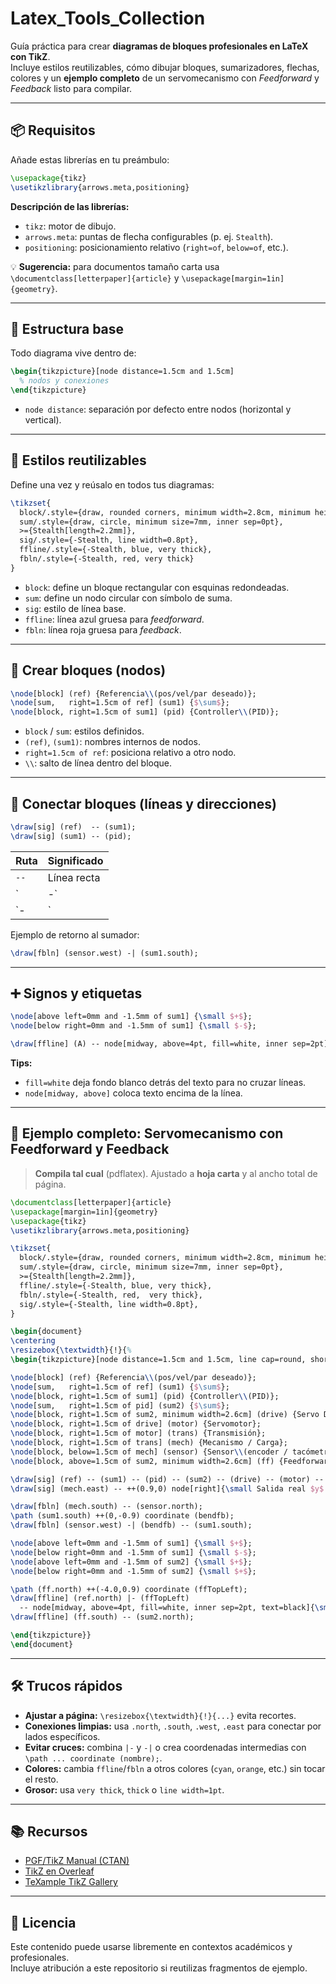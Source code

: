 # Latex_Tools_Collection

Guía práctica para crear **diagramas de bloques profesionales en LaTeX con TikZ**.  
Incluye estilos reutilizables, cómo dibujar bloques, sumarizadores, flechas, colores y un **ejemplo completo** de un servomecanismo con *Feedforward* y *Feedback* listo para compilar.

---

## 📦 Requisitos

Añade estas librerías en tu preámbulo:

```latex
\usepackage{tikz}
\usetikzlibrary{arrows.meta,positioning}
```

**Descripción de las librerías:**

- `tikz`: motor de dibujo.
- `arrows.meta`: puntas de flecha configurables (p. ej. `Stealth`).
- `positioning`: posicionamiento relativo (`right=of`, `below=of`, etc.).

💡 **Sugerencia:** para documentos tamaño carta usa  
`\documentclass[letterpaper]{article}` y `\usepackage[margin=1in]{geometry}`.

---

## 🧱 Estructura base

Todo diagrama vive dentro de:

```latex
\begin{tikzpicture}[node distance=1.5cm and 1.5cm]
  % nodos y conexiones
\end{tikzpicture}
```

- `node distance`: separación por defecto entre nodos (horizontal y vertical).

---

## 🎨 Estilos reutilizables

Define una vez y reúsalo en todos tus diagramas:

```latex
\tikzset{
  block/.style={draw, rounded corners, minimum width=2.8cm, minimum height=1.15cm, align=center},
  sum/.style={draw, circle, minimum size=7mm, inner sep=0pt},
  >={Stealth[length=2.2mm]},         
  sig/.style={-Stealth, line width=0.8pt},   
  ffline/.style={-Stealth, blue, very thick}, 
  fbln/.style={-Stealth, red, very thick}   
}
```

- `block`: define un bloque rectangular con esquinas redondeadas.  
- `sum`: define un nodo circular con símbolo de suma.  
- `sig`: estilo de línea base.  
- `ffline`: línea azul gruesa para *feedforward*.  
- `fbln`: línea roja gruesa para *feedback*.

---

## 🧩 Crear bloques (nodos)

```latex
\node[block] (ref) {Referencia\\(pos/vel/par deseado)};
\node[sum,   right=1.5cm of ref] (sum1) {$\sum$};
\node[block, right=1.5cm of sum1] (pid) {Controller\\(PID)};
```

- `block` / `sum`: estilos definidos.  
- `(ref)`, `(sum1)`: nombres internos de nodos.  
- `right=1.5cm of ref`: posiciona relativo a otro nodo.  
- `\\`: salto de línea dentro del bloque.  

---

## 🔗 Conectar bloques (líneas y direcciones)

```latex
\draw[sig] (ref)  -- (sum1);
\draw[sig] (sum1) -- (pid);
```

| Ruta | Significado |
|------|--------------|
| `--` | Línea recta |
| `|-` | Sube y luego va a la derecha |
| `-|` | Va a la derecha y luego baja |

Ejemplo de retorno al sumador:

```latex
\draw[fbln] (sensor.west) -| (sum1.south);
```

---

## ➕ Signos y etiquetas

```latex
\node[above left=0mm and -1.5mm of sum1] {\small $+$};
\node[below right=0mm and -1.5mm of sum1] {\small $-$};

\draw[ffline] (A) -- node[midway, above=4pt, fill=white, inner sep=2pt]{\small \textbf{Feedforward}} (B);
```

**Tips:**  
- `fill=white` deja fondo blanco detrás del texto para no cruzar líneas.  
- `node[midway, above]` coloca texto encima de la línea.

---

## 🧪 Ejemplo completo: Servomecanismo con Feedforward y Feedback

> **Compila tal cual** (pdflatex). Ajustado a **hoja carta** y al ancho total de página.

```latex
\documentclass[letterpaper]{article}
\usepackage[margin=1in]{geometry}
\usepackage{tikz}
\usetikzlibrary{arrows.meta,positioning}

\tikzset{
  block/.style={draw, rounded corners, minimum width=2.8cm, minimum height=1.15cm, align=center},
  sum/.style={draw, circle, minimum size=7mm, inner sep=0pt},
  >={Stealth[length=2.2mm]},
  ffline/.style={-Stealth, blue, very thick},
  fbln/.style={-Stealth, red,  very thick},
  sig/.style={-Stealth, line width=0.8pt},
}

\begin{document}
\centering
\resizebox{\textwidth}{!}{%
\begin{tikzpicture}[node distance=1.5cm and 1.5cm, line cap=round, shorten >=1pt, shorten <=1pt]

\node[block] (ref) {Referencia\\(pos/vel/par deseado)};
\node[sum,   right=1.5cm of ref] (sum1) {$\sum$};
\node[block, right=1.5cm of sum1] (pid) {Controller\\(PID)};
\node[sum,   right=1.5cm of pid] (sum2) {$\sum$};
\node[block, right=1.5cm of sum2, minimum width=2.6cm] (drive) {Servo Drive\\(Amplificador de potencia)};
\node[block, right=1.5cm of drive] (motor) {Servomotor};
\node[block, right=1.5cm of motor] (trans) {Transmisión};
\node[block, right=1.5cm of trans] (mech) {Mecanismo / Carga};
\node[block, below=1.5cm of mech] (sensor) {Sensor\\(encoder / tacómetro)};
\node[block, above=1.5cm of sum2, minimum width=2.6cm] (ff) {Feedforward\\(modelo)};

\draw[sig] (ref) -- (sum1) -- (pid) -- (sum2) -- (drive) -- (motor) -- (trans) -- (mech);
\draw[sig] (mech.east) -- ++(0.9,0) node[right]{\small Salida real $y$ (pos/vel/par)};

\draw[fbln] (mech.south) -- (sensor.north);
\path (sum1.south) ++(0,-0.9) coordinate (bendfb);
\draw[fbln] (sensor.west) -| (bendfb) -- (sum1.south);

\node[above left=0mm and -1.5mm of sum1] {\small $+$};
\node[below right=0mm and -1.5mm of sum1] {\small $-$};
\node[above left=0mm and -1.5mm of sum2] {\small $+$};
\node[below right=0mm and -1.5mm of sum2] {\small $+$};

\path (ff.north) ++(-4.0,0.9) coordinate (ffTopLeft);
\draw[ffline] (ref.north) |- (ffTopLeft)
  -- node[midway, above=4pt, fill=white, inner sep=2pt, text=black]{\small \textbf{Feedforward}} (ff.west);
\draw[ffline] (ff.south) -- (sum2.north);

\end{tikzpicture}}
\end{document}
```

---

## 🛠️ Trucos rápidos

- **Ajustar a página:** `\resizebox{\textwidth}{!}{...}` evita recortes.  
- **Conexiones limpias:** usa `.north`, `.south`, `.west`, `.east` para conectar por lados específicos.  
- **Evitar cruces:** combina `|-` y `-|` o crea coordenadas intermedias con `\path ... coordinate (nombre);`.  
- **Colores:** cambia `ffline`/`fbln` a otros colores (`cyan`, `orange`, etc.) sin tocar el resto.  
- **Grosor:** usa `very thick`, `thick` o `line width=1pt`.

---

## 📚 Recursos

- [PGF/TikZ Manual (CTAN)](https://ctan.org/pkg/pgf?lang=en)  
- [TikZ en Overleaf](https://www.overleaf.com/learn/latex/TikZ_package)  
- [TeXample TikZ Gallery](https://texample.net/tikz/examples/)

---

## 📝 Licencia

Este contenido puede usarse libremente en contextos académicos y profesionales.  
Incluye atribución a este repositorio si reutilizas fragmentos de ejemplo.

